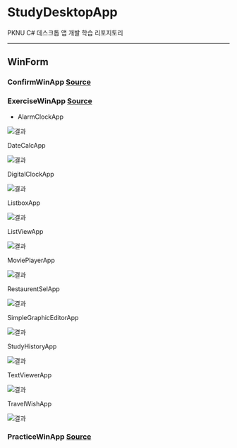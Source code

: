 # StudyDesktopApp
PKNU C# 데스크톱 앱 개발 학습 리포지토리

----------------------------------------------------------------

## WinForm

### ConfirmWinApp [Source](https://github.com/Kang0325/StudyDesktopApp/tree/main/WinformApp/ConfirmWinApp)

### ExerciseWinApp [Source](https://github.com/Kang0325/StudyDesktopApp/tree/main/WinformApp/ExerciseWinApp)

- AlarmClockApp

![결과](WinformApp/ref.ExerciseWinApp/AlarmClock.png)

DateCalcApp

![결과](WinformApp/ref.ExerciseWinApp/DateCalc.png)

DigitalClockApp

![결과](WinformApp/ref.ExerciseWinApp/DigitalClock.png)

ListboxApp

![결과](WinformApp/ref.ExerciseWinApp/Listbox.png)

ListViewApp

![결과](WinformApp/ref.ExerciseWinApp/ListView.png)

MoviePlayerApp

![결과](WinformApp/ref.ExerciseWinApp/MoviePlayer.png)

RestaurentSelApp

![결과](WinformApp/ref.ExerciseWinApp/RestaurentSel.png)

SimpleGraphicEditorApp

![결과](WinformApp/ref.ExerciseWinApp/SimpleGraphicEditor.png)

StudyHistoryApp

![결과](WinformApp/ref.ExerciseWinApp/StudyHistory.png)

TextViewerApp

![결과](WinformApp/ref.ExerciseWinApp/TextViewer.png)

TravelWishApp

![결과](WinformApp/ref.ExerciseWinApp/TravelWish.png)

### PracticeWinApp [Source](https://github.com/Kang0325/StudyDesktopApp/tree/main/WinformApp/PracticeWinApp)
